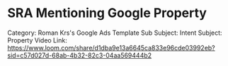 # SRA Mentioning Google Property

Category: Roman Krs's Google Ads Template
Sub Subject: Intent
Subject: Property
Video Link: https://www.loom.com/share/d1dba9e13a6645ca833e96cde03992eb?sid=c57d027d-68ab-4b32-82c3-04aa569444b2